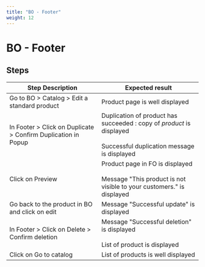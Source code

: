 ```yaml
---
title: "BO - Footer"
weight: 12
---
```


# BO - Footer
## Steps
| Step Description | Expected result |
| ----- | ----- |
| Go to BO > Catalog > Edit a standard product | Product page is well displayed |
| In Footer > Click on Duplicate > Confirm Duplication in Popup | Duplication of product has succeeded : copy of _product_ is displayed<br><br>Successful duplication message is displayed |
| Click on Preview | Product page in FO is displayed<br><br>Message "This product is not visible to your customers." is displayed |
| Go back to the product in BO and click on edit | Message "Successful update" is displayed |
| In Footer > Click on Delete > Confirm deletion | Message "Successful deletion" is displayed<br><br>List of product is displayed |
| Click on Go to catalog | List of products is well displayed |
